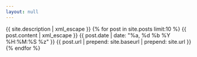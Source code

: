 ```yaml
---
layout: null
---
```

<?xml version="1.0" encoding="UTF-8"?>
<rss version="2.0" xmlns:atom="http://www.w3.org/2005/Atom">
  <channel>
    <title>{{ site.title | xml_escape }}</title>
    <description>{{ site.description | xml_escape }}</description>
    <link href="{{ site.url }}{{ site.baseurl }}"</>
    <atom:link href="{{ "/rss/" | prepend: site.baseurl | prepend: site.url }}" rel="self" type="application/rss+xml" />
    {% for post in site.posts limit:10 %}
      <item>
        <title>{{ post.title | xml_escape }}</title>
        <description>{{ post.content | xml_escape }}</description>
        <pubDate>{{ post.date | date: "%a, %d %b %Y %H:%M:%S %z" }}</pubDate>
        <link rel="alternate" href="{{ post.url | prepend: site.baseurl | prepend: site.url }}" />
        <guid isPermaLink="true">{{ post.url | prepend: site.baseurl | prepend: site.url }}</guid>
      </item>
    {% endfor %}
  </channel>
</rss>
